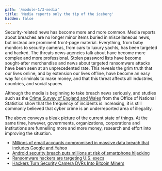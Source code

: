 ```yaml
---
path: '/module-1/3-media'
title: 'Media reports only the tip of the iceberg'
hidden: false
---
```


Security-related news has become more and more common. Media reports about
breaches are no longer minor items buried in miscellaneous news, but instead
are prominent front-page material. Everything, from baby monitors to security
cameras, from cars to luxury yachts, has been targeted and hacked. The threats
news agencies talk about have become more complex and more professional. Stolen
password lists have become sought-after merchandise and news about targeted
ransomware attacks have been seen at an unprecedented rate. This reveals the
grim truth that our lives online, and by extension our lives offline, have
become an easy way for criminals to make money, and that this threat affects
all industries, countries, and social spaces.

Although the media is beginning to take breach news seriously, and studies such
as the [Crime Survey of England and Wales](http://www.crimesurvey.co.uk/) from
the Office of National Statistics show that the frequency of incidents is
increasing, it is still commonly believed that cyber crime is an underreported
area of illegality.

<!--
        <div class="quiznator-plugin" data-quiz-id="5bd74cd7b40615fd8fa14b40"></div>

        <div class="quiznator-plugin" data-quiz-id="5bd74cd7b40615fd8fa14b41"></div>

        <div class="quiznator-plugin" data-quiz-id="5bd74cd7b40615fd8fa14b4a"></div>

        <div class="quiznator-plugin" data-quiz-id="5bd74cd7b40615fd8fa14b4b"></div>

        <div class="quiznator-plugin" data-quiz-id="5bd74cd7b40615fd8fa14b42"></div-->

The above conveys a bleak picture of the current state of things. At the same time, however, governments, organizations, corporations and institutions are funnelling more and more money, research and effort into improving the situation.

<text-box variant="emph" name="Additional links to breach news">

- [Millions of email accounts compromised in massive data breach that includes Google and Yahoo](http://www.telegraph.co.uk/news/2016/05/04/millions-of-email-accounts-compromised--in-massive-data-breach-t/)
- [Android security breach puts millions at risk of smartphone hijacking](http://www.telegraph.co.uk/technology/internet-security/11788184/Android-security-breach-puts-millions-at-risk-of-smartphone-hijacking.html)
- [Ransomware hackers are targeting U.S. execs](http://money.cnn.com/2016/08/05/technology/ransomware-study-malwarebytes-hackers/)
- [Hackers Turn Security Camera DVRs Into Bitcoin Miners](https://www.wired.com/2014/04/hikvision)

</text-box>
